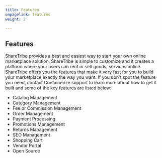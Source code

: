 ```yaml
---
title: Features
onpagelink: features
weight: 2

---
```


**Features**
------------

ShareTribe provides a best and easiest way to start your own online marketplace solution. ShareTribe is simple to customize and it creates a platform where your users can rent or sell goods, services online. ShareTribe offers you the features that make it very fast for you to build your marketplace exactly the way you want. If you don't spot the feature you need, contact Containerize support to learn more about how to get it built and some of the key features are listed below:

- Catalog Management
- Category Management
- Fee or Commission Management
- Order Management
- Payment Processing
- Promotions Management
- Returns Management
- SEO Management
- Shopping Cart
- Vendor Portal
- Open Source
 